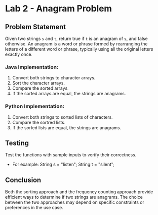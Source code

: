 # Lab 2 - Anagram Problem 
## Problem Statement 

Given two strings `s` and `t`, return true if `t` is an anagram of `s`, and false otherwise. An anagram is a word or phrase formed by rearranging the letters of a different word or phrase, typically using all the original letters exactly once.

### Java Implementation:
1. Convert both strings to character arrays.
2. Sort the character arrays.
3. Compare the sorted arrays.
4. If the sorted arrays are equal, the strings are anagrams.

### Python Implementation:
1. Convert both strings to sorted lists of characters.
2. Compare the sortred lists.
3. If the sorted lists are equal, the strings are anagrams.

## Testing 
Test the functions with sample inputs to verify their correctness.
- For example:
    String s = "listen";
    String t = "silent";

## Conclusion

Both the sorting approach and the frequency counting approach provide efficient ways to determine if two strings are anagrams. The choice between the two approaches may depend on specific constraints or preferences in the use case.
